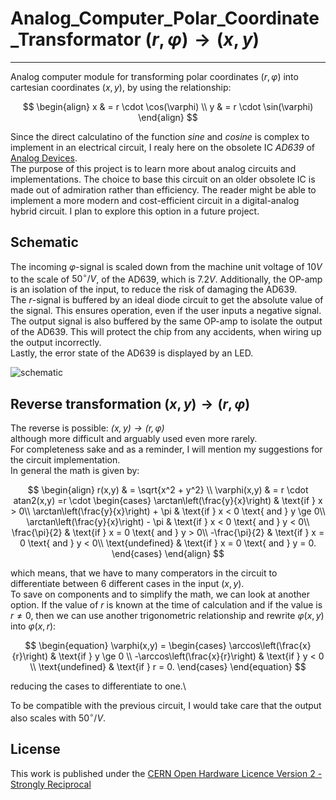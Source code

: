 # Analog_Computer_Polar_Coordinate_Transformator $(r,\varphi) \rightarrow (x,y)$
---

Analog computer module for transforming polar coordinates $(r,\varphi)$ into cartesian coordinates $(x,y)$, by using the relationship:

$$
\begin{align}
  x & = r \cdot \cos(\varphi) \\
  y & = r \cdot \sin(\varphi)
\end{align}
$$

Since the direct calculatino of the function _sine_ and _cosine_ is complex to implement in an electrical circuit, I realy here on the obsolete IC *AD639* of [Analog Devices](https://www.analog.com/en/products/ad639.html#part-details).\
The purpose of this project is to learn more about analog circuits and implementations. The choice to base this circuit on an older obsolete IC is made out of admiration rather than efficiency. The reader might be able to implement a more modern and cost-efficient circuit in a digital-analog hybrid circuit. I plan to explore this option in a future project.

## Schematic

The incoming $\varphi$-signal is scaled down from the machine unit voltage of $10V$ to the scale of $50^\circ/V$, of the AD639, which is $7.2V$. Additionally, the OP-amp is an isolation of the input, to reduce the risk of damaging the AD639.\
The $r$-signal is buffered by an ideal diode circuit to get the absolute value of the signal. This ensures operation, even if the user inputs a negative signal.\
The output signal is also buffered by the same OP-amp to isolate the output of the AD639. This will protect the chip from any accidents, when wiring up the output incorrectly.\
Lastly, the error state of the AD639 is displayed by an LED.


![schematic](schematic/schematic-1.png "Circuit implementation of the polar coordinate transformer")


## Reverse transformation $(x,y) \rightarrow (r,\varphi)$

The reverse is possible: *$(x,y) \rightarrow (r,\varphi)$*\
although more difficult and arguably used even more rarely.\
For completeness sake and as a reminder, I will mention my suggestions for the circuit implementation.\
In general the math is given by:

$$
\begin{align}
  r(x,y) & = \sqrt{x^2 + y^2} \\
  \varphi(x,y) & = r \cdot atan2(x,y) =r \cdot \begin{cases}
  \arctan\left(\frac{y}{x}\right)       & \text{if } x > 0\\
  \arctan\left(\frac{y}{x}\right) + \pi & \text{if } x < 0 \text{ and } y \ge 0\\
  \arctan\left(\frac{y}{x}\right) - \pi & \text{if } x < 0 \text{ and } y < 0\\
  \frac{\pi}{2}                         & \text{if } x = 0 \text{ and } y > 0\\
  -\frac{\pi}{2}                         & \text{if } x = 0 \text{ and } y < 0\\
  \text{undefined}                      & \text{if } x = 0 \text{ and } y = 0.
\end{cases}
\end{align}
$$

which means, that we have to many comperators in the circuit to differentiate between 6 different cases in the input $(x,y)$. \
To save on components and to simplify the math, we can look at another option. If the value of $r$ is known at the time of calculation and if the value is $r \neq 0$, then we can use another trigonometric relationship and rewrite $\varphi(x,y)$ into $\varphi(x,r)$:

$$
\begin{equation}
  \varphi(x,y) = \begin{cases}
   \arccos\left(\frac{x}{r}\right) & \text{if } y \ge 0 \\
  -\arccos\left(\frac{x}{r}\right) & \text{if } y < 0 \\
   \text{undefined}                & \text{if } r = 0.
\end{cases}
\end{equation}
$$

reducing the cases to differentiate to one.\

To be compatible with the previous circuit, I would take care that the output also scales with $50^\circ/V$.

## License

This work is published under the [CERN Open Hardware Licence Version 2 - Strongly Reciprocal](LICENSE)
